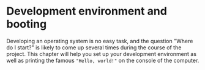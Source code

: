 # Development environment and booting

Developing an operating system is no easy task, and the question "Where do I
start?" is likely to come up several times during the course of the project.
This chapter will help you set up your development environment as well as
printing the famous `"Hello, world!"` on the console of the computer.

